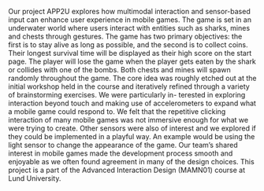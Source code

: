 Our project APP2U explores how multimodal interaction and sensor-based input can
enhance user experience in mobile games. The game is set in an underwater world where
users interact with entities such as sharks, mines and chests through gestures. The game
has two primary objectives: the first is to stay alive as long as possible, and the second
is to collect coins. Their longest survival time will be displayed as their high score on
the start page. The player will lose the game when the player gets eaten by the shark or
collides with one of the bombs. Both chests and mines will spawn randomly throughout
the game.
The core idea was roughly etched out at the initial workshop held in the course and
iteratively refined through a variety of brainstorming exercises. We were particularly in-
terested in exploring interaction beyond touch and making use of accelerometers to expand
what a mobile game could respond to. We felt that the repetitive clicking interaction of
many mobile games was not immersive enough for what we were trying to create. Other
sensors were also of interest and we explored if they could be implemented in a playful
way. An example would be using the light sensor to change the appearance of the game.
Our team’s shared interest in mobile games made the development process smooth and
enjoyable as we often found agreement in many of the design choices.
This project is a part of the Advanced Interaction Design (MAMN01) course at Lund
University.
